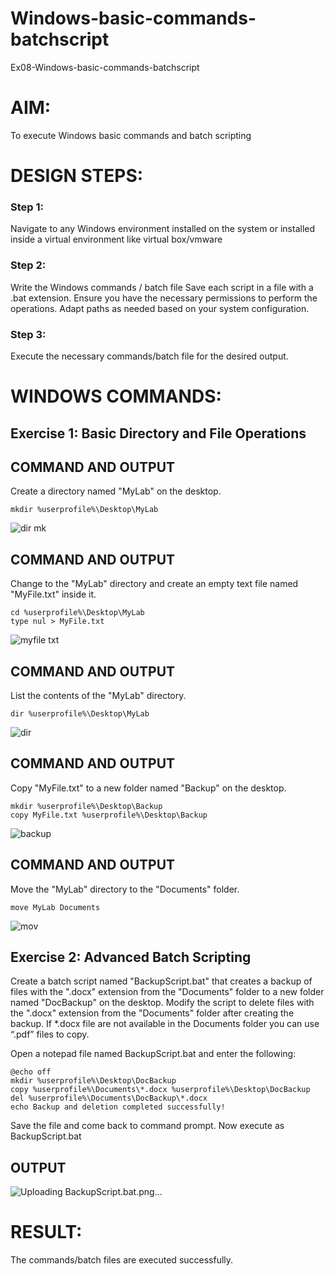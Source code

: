 # Windows-basic-commands-batchscript
Ex08-Windows-basic-commands-batchscript

# AIM:
To execute Windows basic commands and batch scripting

# DESIGN STEPS:

### Step 1:

Navigate to any Windows environment installed on the system or installed inside a virtual environment like virtual box/vmware 

### Step 2:

Write the Windows commands / batch file
Save each script in a file with a .bat extension.
Ensure you have the necessary permissions to perform the operations.
Adapt paths as needed based on your system configuration.
### Step 3:

Execute the necessary commands/batch file for the desired output. 




# WINDOWS COMMANDS:
## Exercise 1: Basic Directory and File Operations
## COMMAND AND OUTPUT
Create a directory named "MyLab" on the desktop.

```
mkdir %userprofile%\Desktop\MyLab
```
![dir mk](https://github.com/user-attachments/assets/5a60119e-9951-41bd-83a1-0bf76c59a6b0)

## COMMAND AND OUTPUT

Change to the "MyLab" directory and create an empty text file named "MyFile.txt" inside it.

```
cd %userprofile%\Desktop\MyLab
type nul > MyFile.txt
```
![myfile txt](https://github.com/user-attachments/assets/b9fc4310-0276-47ef-b55b-6a065d76d136)

## COMMAND AND OUTPUT

List the contents of the "MyLab" directory.
```
dir %userprofile%\Desktop\MyLab
```

![dir](https://github.com/user-attachments/assets/2f1e1385-4044-45b3-9167-bb3647502cfa)

## COMMAND AND OUTPUT

Copy "MyFile.txt" to a new folder named "Backup" on the desktop.
```
mkdir %userprofile%\Desktop\Backup
copy MyFile.txt %userprofile%\Desktop\Backup
```
![backup](https://github.com/user-attachments/assets/959ffd6c-34d5-4bcf-8920-c3e0db528307)


## COMMAND AND OUTPUT

Move the "MyLab" directory to the "Documents" folder.
```
move MyLab Documents
```
![mov](https://github.com/user-attachments/assets/3569c91e-3c40-446d-97e4-a7da8a29615d)





## Exercise 2: Advanced Batch Scripting
Create a batch script named "BackupScript.bat" that creates a backup of files with the ".docx" extension from the "Documents" folder to a new folder named "DocBackup" on the desktop.
Modify the script to delete files with the ".docx" extension from the "Documents" folder after creating the backup. If *.docx file are not available in the Documents folder you can use “.pdf” files to copy.

Open a notepad file named BackupScript.bat and enter the following:


```
@echo off
mkdir %userprofile%\Desktop\DocBackup
copy %userprofile%\Documents\*.docx %userprofile%\Desktop\DocBackup
del %userprofile%\Documents\DocBackup\*.docx
echo Backup and deletion completed successfully!
```

Save the file and come back to command prompt. Now execute as BackupScript.bat

## OUTPUT

![Uploading BackupScript.bat.png…]()




# RESULT:
The commands/batch files are executed successfully.


